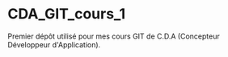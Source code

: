# CDA_GIT_cours_1
Premier dépôt utilisé pour mes cours GIT de C.D.A (Concepteur Développeur d'Application).
